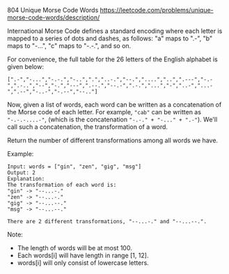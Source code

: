 804 Unique Morse Code Words
https://leetcode.com/problems/unique-morse-code-words/description/


International Morse Code defines a standard encoding where each letter is mapped to a series of dots and dashes, 
as follows: "a" maps to ".-", "b" maps to "-...", "c" maps to "-.-.", and so on.

For convenience, the full table for the 26 letters of the English alphabet is given below:
```
[".-","-...","-.-.","-..",".","..-.","--.","....","..",".---","-.-",".-..","--","-.","---",".--.","--.-",".-.","...","-","..-","...-",".--","-..-","-.--","--.."]
```

Now, given a list of words, each word can be written as a concatenation of the Morse code of each letter. 
For example, `"cab"` can be written as `"-.-.-....-"`, (which is the concatenation `"-.-." + "-..." + ".-"`). 
We'll call such a concatenation, the transformation of a word.

Return the number of different transformations among all words we have.

Example:
```
Input: words = ["gin", "zen", "gig", "msg"]
Output: 2
Explanation: 
The transformation of each word is:
"gin" -> "--...-."
"zen" -> "--...-."
"gig" -> "--...--."
"msg" -> "--...--."

There are 2 different transformations, "--...-." and "--...--.".

```

 

Note:

- The length of words will be at most 100.
- Each words[i] will have length in range [1, 12].
- words[i] will only consist of lowercase letters.
